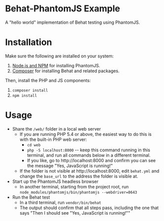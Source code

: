 # Behat-PhantomJS Example

A "hello world" implementation of Behat testing using PhantomJS.

# Installation

Make sure the following are installed on your system:

1. [Node.js and NPM](http://nodejs.org/) for installing PhantomJS.
2. [Composer](https://getcomposer.org/doc/00-intro.md) for installing Behat and related packages.

Then, install the PHP and JS components:

1. `composer install`
2. `npm install`

# Usage

- Share the `/web/` folder in a local web server
    - If you are running PHP 5.4 or above, the easiest way to do this is with the built-in PHP web server:
        - `cd web`
        - `php -S localhost:8000` -- keep this command running in this terminal, and run all commands below in a different terminal.
        - If you like, go to http://localhost:8000 and confirm you can see the message "Yes, JavaScript is running!"
    - If the folder is not visible at http://localhost:8000, edit `behat.yml` and change the `base_url` to the address the folder is visible at.
- Start up the PhantomJS headless browser
    - In another terminal, starting from the project root, run `node_modules/phantomjs/bin/phantomjs --webdriver=8643`
- Run the Behat test
    - In a third terminal, run `vendor/bin/behat`
    - The output should confirm that all steps pass, including the one that says "Then I should see "Yes, JavaScript is running!""